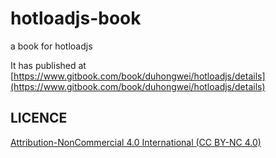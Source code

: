 # hotloadjs-book
a book for hotloadjs

It has published at [https://www.gitbook.com/book/duhongwei/hotloadjs/details](https://www.gitbook.com/book/duhongwei/hotloadjs/details)

## LICENCE

[Attribution-NonCommercial 4.0 International (CC BY-NC 4.0)](https://creativecommons.org/licenses/by-nc/4.0/)
